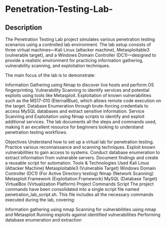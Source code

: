 # Penetration-Testing-Lab-

## Description

The Penetration Testing Lab project simulates various penetration testing scenarios using a controlled lab environment. The lab setup consists of three virtual machines—Kali Linux (attacker machine), Metasploitable3 (vulnerable target), and a Windows Domain Controller (DC1)—designed to provide a realistic environment for practicing information gathering, vulnerability scanning, and exploitation techniques.

The main focus of the lab is to demonstrate:

Information Gathering using Nmap to discover live hosts and perform OS fingerprinting.
Vulnerability Scanning to identify services and potential exploits using tools like Metasploit.
Exploitation of known vulnerabilities such as the MS17-010 (EternalBlue), which allows remote code execution on the target.
Database Enumeration through brute-forcing credentials to access MySQL databases and extract sensitive information.
Service Scanning and Exploitation using Nmap scripts to identify and exploit additional services.
The lab documents all the steps and commands used, making it an excellent resource for beginners looking to understand penetration testing workflows. 

Objectives
Understand how to set up a virtual lab for penetration testing.
Practice various reconnaissance and scanning techniques.
Exploit known vulnerabilities to gain access to systems.
Conduct database enumeration to extract information from vulnerable servers.
Document findings and create a reusable script for automation.
Tools & Technologies Used
Kali Linux (Attacker Machine)
Metasploitable3 (Vulnerable Target)
Windows Domain Controller (DC1) (For Active Directory testing)
Nmap (Network Scanning)
Metasploit Framework (Exploitation Framework)
MySQL (Database Target)
VirtualBox (Virtualization Platform)
Project Commands Script
The project commands have been consolidated into a single script file named penetration_lab_script.sh. This file includes all the necessary commands executed during the lab, covering:

Information gathering using nmap
Scanning for vulnerabilities using nmap and Metasploit
Running exploits against identified vulnerabilities
Performing database enumeration and extraction



